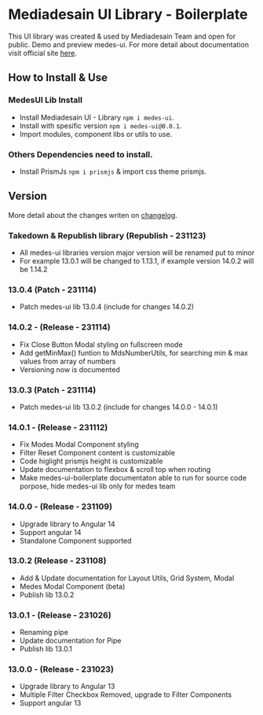 # Mediadesain UI Library - Boilerplate
This UI library was created & used by Mediadesain Team and open for public. Demo and preview medes-ui. For more detail about documentation visit official site [here](https://doc.mediadesain.com/).

## How to Install & Use
### MedesUI Lib Install
- Install Mediadesain UI - Library `npm i medes-ui`.
- Install with spesific version `npm i medes-ui@0.0.1`.
- Import modules, component libs or utils to use.

### Others Dependencies need to install.
- Install PrismJs `npm i prismjs` & import css theme prismjs.

## Version
More detail about the changes writen on [changelog](https://github.com/mediadesain/medes-ui-boilerplate/blob/main/CHANGELOG.md).
### Takedown & Republish library (Republish - 231123)
- All medes-ui libraries version major version will be renamed put to minor
- For example 13.0.1 will be changed to 1.13.1, if example version 14.0.2 will be 1.14.2
### 13.0.4 (Patch - 231114)
- Patch medes-ui lib 13.0.4 (include for changes 14.0.2)
### 14.0.2 - (Release - 231114)
- Fix Close Button Modal styling on fullscreen mode
- Add getMinMax() funtion to MdsNumberUtils, for searching min & max values from array of numbers
- Versioning now is documented
### 13.0.3 (Patch - 231114)
- Patch medes-ui lib 13.0.2 (include for changes 14.0.0 - 14.0.1)
### 14.0.1 - (Release - 231112)
- Fix Modes Modal Component styling
- Filter Reset Component content is customizable
- Code higlight prismjs height is customizable
- Update documentation to flexbox & scroll top when routing
- Make medes-ui-boilerplate documentaton able to run for source code porpose, hide medes-ui lib only for medes team
### 14.0.0 - (Release - 231109)
- Upgrade library to Angular 14
- Support angular 14
- Standalone Component supported
### 13.0.2 (Release - 231108)
- Add & Update documentation for Layout Utils, Grid System, Modal
- Medes Modal Component (beta)
- Publish lib 13.0.2
### 13.0.1 - (Release - 231026)
- Renaming pipe
- Update documentation for Pipe
- Publish lib 13.0.1
### 13.0.0 - (Release - 231023)
- Upgrade library to Angular 13
- Multiple Filter Checkbox Removed, upgrade to Filter Components
- Support angular 13